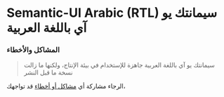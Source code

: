 Semantic-UI Arabic (RTL)  سيمانتك يو آي باللغة العربية
==============


### المشاكل والأخطاء

>   سيمانتك يو آي باللغة العربية جاهزة للإستخدام في بيئة الإنتاج، ولكنها ما زالت نسخة ما قبل النشر

الرجاء مشاركة أي [مشاكل أو أخطاء](https://github.com/Semantic-Org/Semantic-UI-ar/issues?state=open) قد تواجهك، 

